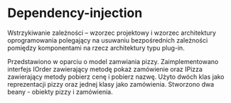# Dependency-injection

Wstrzykiwanie zależności – wzorzec projektowy i wzorzec architektury oprogramowania polegający na usuwaniu bezpośrednich zależności pomiędzy komponentami na rzecz architektury typu plug-in.

Przedstawiono w oparciu o model zamwiania pizzy.
Zaimplementowano interfejs IOrder zawierający metodę pokaż zamówienie oraz IPizza zawierający metody pobierz cenę i pobierz nazwę.
Użyto dwóch klas jako reprezentacji pizzy oraz jednej klasy jako zamówienia.
Stworzono dwa beany - obiekty pizzy i zamówienia.


